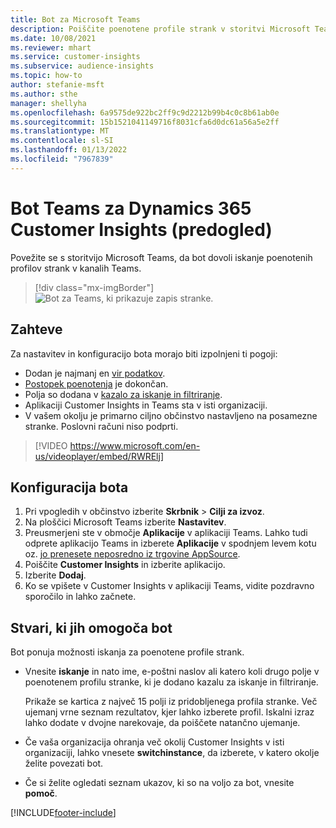 ```yaml
---
title: Bot za Microsoft Teams
description: Poiščite poenotene profile strank v storitvi Microsoft Teams s pomočjo bota.
ms.date: 10/08/2021
ms.reviewer: mhart
ms.service: customer-insights
ms.subservice: audience-insights
ms.topic: how-to
author: stefanie-msft
ms.author: sthe
manager: shellyha
ms.openlocfilehash: 6a9575de922bc2ff9c9d2212b99b4c0c8b61ab0e
ms.sourcegitcommit: 15b1521041149716f8031cfa6d0dc61a56a5e2ff
ms.translationtype: MT
ms.contentlocale: sl-SI
ms.lasthandoff: 01/13/2022
ms.locfileid: "7967839"
---
```

# <a name="teams-bot-for-dynamics-365-customer-insights-preview"></a>Bot Teams za Dynamics 365 Customer Insights (predogled)

Povežite se s storitvijo Microsoft Teams, da bot dovoli iskanje poenotenih profilov strank v kanalih Teams.

> [!div class="mx-imgBorder"]
> ![Bot za Teams, ki prikazuje zapis stranke.](media/teams-bot.png "Bot za Teams, ki prikazuje zapis stranke")

## <a name="prerequisites"></a>Zahteve

Za nastavitev in konfiguracijo bota morajo biti izpolnjeni ti pogoji:

- Dodan je najmanj en [vir podatkov](data-sources.md).
- [Postopek poenotenja](data-unification.md) je dokončan.
- Polja so dodana v [kazalo za iskanje in filtriranje](search-filter-index.md).
- Aplikaciji Customer Insights in Teams sta v isti organizaciji.
- V vašem okolju je primarno ciljno občinstvo nastavljeno na posamezne stranke. Poslovni računi niso podprti.


> [!VIDEO https://www.microsoft.com/en-us/videoplayer/embed/RWRElj]
## <a name="configure-the-bot"></a>Konfiguracija bota

1. Pri vpogledih v občinstvo izberite **Skrbnik** > **Cilji za izvoz**.
1. Na ploščici Microsoft Teams izberite **Nastavitev**.
1. Preusmerjeni ste v območje **Aplikacije** v aplikaciji Teams. Lahko tudi odprete aplikacijo Teams in izberete **Aplikacije** v spodnjem levem kotu oz. [jo prenesete neposredno iz trgovine AppSource](https://go.microsoft.com/fwlink/?linkid=2124104).
1. Poiščite **Customer Insights** in izberite aplikacijo.
1. Izberite **Dodaj**.
1. Ko se vpišete v Customer Insights v aplikaciji Teams, vidite pozdravno sporočilo in lahko začnete.

## <a name="things-you-can-do-with-the-bot"></a>Stvari, ki jih omogoča bot

Bot ponuja možnosti iskanja za poenotene profile strank.

- Vnesite **iskanje** in nato ime, e-poštni naslov ali katero koli drugo polje v poenotenem profilu stranke, ki je dodano kazalu za iskanje in filtriranje.

  Prikaže se kartica z največ 15 polji iz pridobljenega profila stranke. Več ujemanj vrne seznam rezultatov, kjer lahko izberete profil. Iskalni izraz lahko dodate v dvojne narekovaje, da poiščete natančno ujemanje.

- Če vaša organizacija ohranja več okolij Customer Insights v isti organizaciji, lahko vnesete **switchinstance**, da izberete, v katero okolje želite povezati bot.

- Če si želite ogledati seznam ukazov, ki so na voljo za bot, vnesite **pomoč**.  


[!INCLUDE[footer-include](../includes/footer-banner.md)]